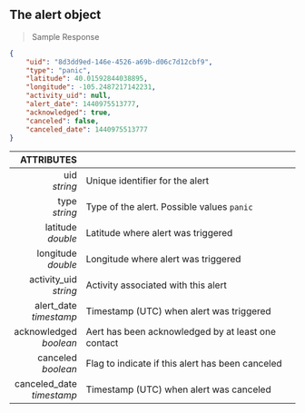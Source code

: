 ## The alert object
> Sample Response

```json
{
    "uid": "8d3dd9ed-146e-4526-a69b-d06c7d12cbf9",
    "type": "panic",
    "latitude": 40.01592844038895,
    "longitude": -105.2487217142231,
    "activity_uid": null,
    "alert_date": 1440975513777,
    "acknowledged": true,
    "canceled": false,
    "canceled_date": 1440975513777
}
```

ATTRIBUTES||
---------:        | -----------
uid <br>*string*   | Unique identifier for the alert
type <br>*string*  | Type of the alert. Possible values `panic`
latitude <br>*double*  | Latitude where alert was triggered
longitude <br>*double*  | Longitude where alert was triggered
activity_uid <br>*string*  | Activity associated with this alert
alert_date <br>*timestamp*  | Timestamp (UTC) when alert was triggered
acknowledged <br>*boolean*  | Aert has been acknowledged by at least one contact
canceled <br>*boolean*  | Flag to indicate if this alert has been canceled
canceled_date <br>*timestamp*  | Timestamp (UTC) when alert was canceled
